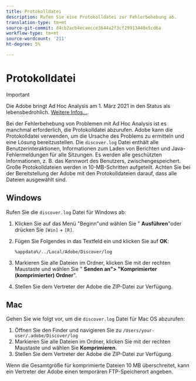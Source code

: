```yaml
---
title: Protokolldatei
description: Rufen Sie eine Protokolldatei zur Fehlerbehebung ab.
translation-type: tm+mt
source-git-commit: d4cb2acb4ecaecce3644a2f3cf29913440e5cd6a
workflow-type: tm+mt
source-wordcount: '211'
ht-degree: 5%

---
```



# Protokolldatei

>[!IMPORTANT]
>
>Die Adobe bringt Ad Hoc Analysis am 1. März 2021 in den Status als lebensbedrohlich. [Weitere Infos...](https://adobe.ly/discoverworkspace).

Bei der Fehlerbehebung von Problemen mit Ad Hoc Analysis ist es manchmal erforderlich, die Protokolldatei abzurufen. Adobe kann die Protokolldatei verwenden, um die Ursache des Problems zu ermitteln und eine Lösung bereitzustellen. Die `discover.log` Datei enthält alle Benutzerinteraktionen, Informationen zum Laden von Berichten und Java-Fehlermeldungen für alle Sitzungen. Es werden alle geschützten Informationen, z. B. das Kennwort des Benutzers, zwischengespeichert. Große Protokolldateien werden in 10-MB-Schritten aufgeteilt. Achten Sie bei der Bereitstellung der Adobe mit den Protokolldateien darauf, dass alle Dateien ausgewählt sind.

## Windows

Rufen Sie die `discover.log` Datei für Windows ab:

1. Klicken Sie auf das Menü &quot;Beginn&quot;und wählen Sie &quot; **Ausführen**&quot;oder drücken Sie `[Win]` + `[R]`.
2. Fügen Sie Folgendes in das Textfeld ein und klicken Sie auf **OK**:

   ```text
   %appdata%/../Local/Adobe/Discover/log
   ```

3. Markieren Sie alle Dateien im Ordner, klicken Sie mit der rechten Maustaste und wählen Sie &quot; **Senden an&quot;> &quot;Komprimierter (komprimierter) Ordner**&quot;.
4. Stellen Sie dem Vertreter der Adobe die ZIP-Datei zur Verfügung.

## Mac

Gehen Sie wie folgt vor, um die `discover.log` Datei für Mac OS abzurufen:

1. Öffnen Sie den Finder und navigieren Sie zu `/Users/your-user/.adobe/Discover/log`
2. Markieren Sie alle Dateien im Ordner, klicken Sie mit der rechten Maustaste und wählen Sie **Komprimieren**.
3. Stellen Sie dem Vertreter der Adobe die ZIP-Datei zur Verfügung.

Wenn die Gesamtgröße für komprimierte Dateien 10 MB überschreitet, kann ein Vertreter der Adobe einen temporären FTP-Speicherort angeben.
